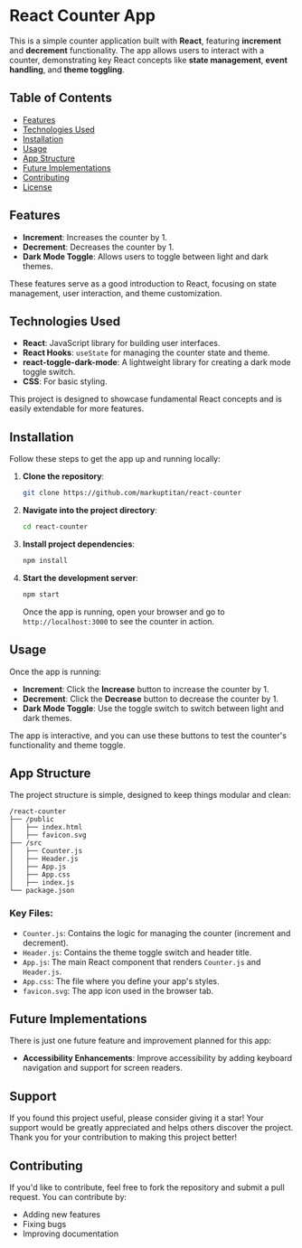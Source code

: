 # React Counter App

This is a simple counter application built with **React**, featuring **increment** and **decrement** functionality. The app allows users to interact with a counter, demonstrating key React concepts like **state management**, **event handling**, and **theme toggling**.

## Table of Contents

- [Features](#features)
- [Technologies Used](#technologies-used)
- [Installation](#installation)
- [Usage](#usage)
- [App Structure](#app-structure)
- [Future Implementations](#future-implementations)
- [Contributing](#contributing)
- [License](#license)

## Features

- **Increment**: Increases the counter by 1.
- **Decrement**: Decreases the counter by 1.
- **Dark Mode Toggle**: Allows users to toggle between light and dark themes.

These features serve as a good introduction to React, focusing on state management, user interaction, and theme customization.

## Technologies Used

- **React**: JavaScript library for building user interfaces.
- **React Hooks**: `useState` for managing the counter state and theme.
- **react-toggle-dark-mode**: A lightweight library for creating a dark mode toggle switch.
- **CSS**: For basic styling.

This project is designed to showcase fundamental React concepts and is easily extendable for more features.

## Installation

Follow these steps to get the app up and running locally:

1. **Clone the repository**:

   ```bash
   git clone https://github.com/markuptitan/react-counter
   ```

2. **Navigate into the project directory**:

   ```bash
   cd react-counter
   ```

3. **Install project dependencies**:

   ```bash
   npm install
   ```

4. **Start the development server**:

   ```bash
   npm start
   ```

   Once the app is running, open your browser and go to `http://localhost:3000` to see the counter in action.

## Usage

Once the app is running:

- **Increment**: Click the **Increase** button to increase the counter by 1.
- **Decrement**: Click the **Decrease** button to decrease the counter by 1.
- **Dark Mode Toggle**: Use the toggle switch to switch between light and dark themes.

The app is interactive, and you can use these buttons to test the counter's functionality and theme toggle.

## App Structure

The project structure is simple, designed to keep things modular and clean:

```
/react-counter
├── /public
│   ├── index.html
│   ├── favicon.svg
├── /src
│   ├── Counter.js
│   ├── Header.js
│   ├── App.js
│   ├── App.css
│   ├── index.js
└── package.json
```

### Key Files:

- `Counter.js`: Contains the logic for managing the counter (increment and decrement).
- `Header.js`: Contains the theme toggle switch and header title.
- `App.js`: The main React component that renders `Counter.js` and `Header.js`.
- `App.css`: The file where you define your app's styles.
- `favicon.svg`: The app icon used in the browser tab.

## Future Implementations

There is just one future feature and improvement planned for this app:

- **Accessibility Enhancements**: Improve accessibility by adding keyboard navigation and support for screen readers.

## Support

If you found this project useful, please consider giving it a star! Your support would be greatly appreciated and helps others discover the project. Thank you for your contribution to making this project better!

## Contributing

If you'd like to contribute, feel free to fork the repository and submit a pull request. You can contribute by:

- Adding new features
- Fixing bugs
- Improving documentation
